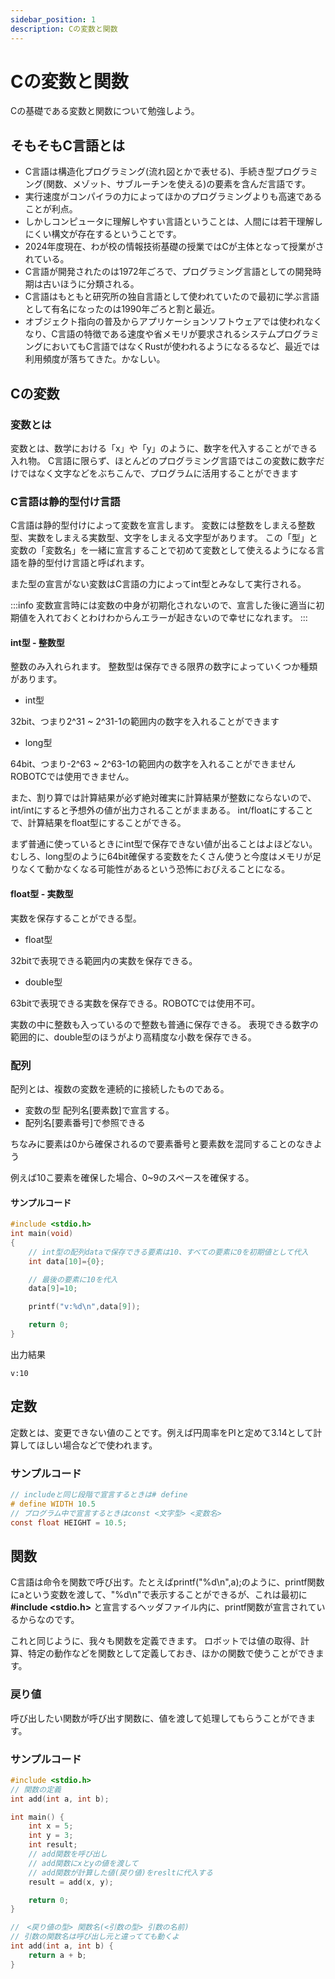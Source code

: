 ```yaml
---
sidebar_position: 1
description: Cの変数と関数
---
```

# Cの変数と関数
Cの基礎である変数と関数について勉強しよう。

## そもそもC言語とは
- C言語は構造化プログラミング(流れ図とかで表せる)、手続き型プログラミング(関数、メゾット、サブルーチンを使える)の要素を含んだ言語です。
- 実行速度がコンパイラの力によってほかのプログラミングよりも高速であることが利点。
- しかしコンピュータに理解しやすい言語ということは、人間には若干理解しにくい構文が存在するということです。
- 2024年度現在、わが校の情報技術基礎の授業ではCが主体となって授業がされている。
- C言語が開発されたのは1972年ごろで、プログラミング言語としての開発時期は古いほうに分類される。
- C言語はもともと研究所の独自言語として使われていたので最初に学ぶ言語として有名になったのは1990年ごろと割と最近。
- オブジェクト指向の普及からアプリケーションソフトウェアでは使われなくなり、C言語の特徴である速度や省メモリが要求されるシステムプログラミングにおいてもC言語ではなくRustが使われるようになるるなど、最近では利用頻度が落ちてきた。かなしい。

## Cの変数
### 変数とは
変数とは、数学における「x」や「y」のように、数字を代入することができる入れ物。
C言語に限らず、ほとんどのプログラミング言語ではこの変数に数字だけではなく文字などをぶちこんで、プログラムに活用することができます

### C言語は静的型付け言語
C言語は静的型付けによって変数を宣言します。
変数には整数をしまえる整数型、実数をしまえる実数型、文字をしまえる文字型があります。
この「型」と変数の「変数名」を一緒に宣言することで初めて変数として使えるようになる言語を静的型付け言語と呼ばれます。

また型の宣言がない変数はC言語の力によってint型とみなして実行される。

:::info
変数宣言時には変数の中身が初期化されないので、宣言した後に適当に初期値を入れておくとわけわからんエラーが起きないので幸せになれます。
:::

#### int型 - 整数型
整数のみ入れられます。
整数型は保存できる限界の数字によっていくつか種類があります。

- int型

32bit、つまり2^31 ~ 2^31-1の範囲内の数字を入れることができます

- long型

64bit、つまり-2^63 ~ 2^63-1の範囲内の数字を入れることができません
ROBOTCでは使用できません。

また、割り算では計算結果が必ず絶対確実に計算結果が整数にならないので、int/intにすると予想外の値が出力されることがままある。
int/floatにすることで、計算結果をfloat型にすることができる。

まず普通に使っているときにint型で保存できない値が出ることはよほどない。むしろ、long型のように64bit確保する変数をたくさん使うと今度はメモリが足りなくて動かなくなる可能性があるという恐怖におびえることになる。

#### float型 - 実数型
実数を保存することができる型。
- float型

32bitで表現できる範囲内の実数を保存できる。

- double型

63bitで表現できる実数を保存できる。ROBOTCでは使用不可。

実数の中に整数も入っているので整数も普通に保存できる。
表現できる数字の範囲的に、double型のほうがより高精度な小数を保存できる。

### 配列
配列とは、複数の変数を連続的に接続したものである。
- 変数の型 配列名[要素数]で宣言する。
- 配列名[要素番号]で参照できる

ちなみに要素は0から確保されるので要素番号と要素数を混同することのなきよう

例えば10こ要素を確保した場合、0~9のスペースを確保する。

#### サンプルコード
```c
#include <stdio.h>
int main(void)
{
    // int型の配列dataで保存できる要素は10、すべての要素に0を初期値として代入
    int data[10]={0}; 

    // 最後の要素に10を代入
    data[9]=10; 

    printf("v:%d\n",data[9]);

    return 0;
}
```

出力結果

```
v:10
```

## 定数
定数とは、変更できない値のことです。例えば円周率をPIと定めて3.14として計算してほしい場合などで使われます。

### サンプルコード
```c
// includeと同じ段階で宣言するときは# define
# define WIDTH 10.5
// プログラム中で宣言するときはconst <文字型> <変数名>
const float HEIGHT = 10.5;
```
## 関数
C言語は命令を関数で呼び出す。たとえばprintf("%d\n",a);のように、printf関数にaという変数を渡して、"%d\n"で表示することができるが、これは最初に **#include <stdio.h>** と宣言するヘッダファイル内に、printf関数が宣言されているからなのです。

これと同じように、我々も関数を定義できます。
ロボットでは値の取得、計算、特定の動作などを関数として定義しておき、ほかの関数で使うことができます。

### 戻り値
呼び出したい関数が呼び出す関数に、値を渡して処理してもらうことができます。

### サンプルコード
```c
#include <stdio.h>
// 関数の定義
int add(int a, int b);

int main() {
    int x = 5;
    int y = 3;
    int result;
    // add関数を呼び出し
    // add関数にxとyの値を渡して
    // add関数が計算した値(戻り値)をresltに代入する
    result = add(x, y);

    return 0;
}

//　<戻り値の型> 関数名(<引数の型> 引数の名前)
// 引数の関数名は呼び出し元と違ってても動くよ
int add(int a, int b) {
    return a + b;
}

```